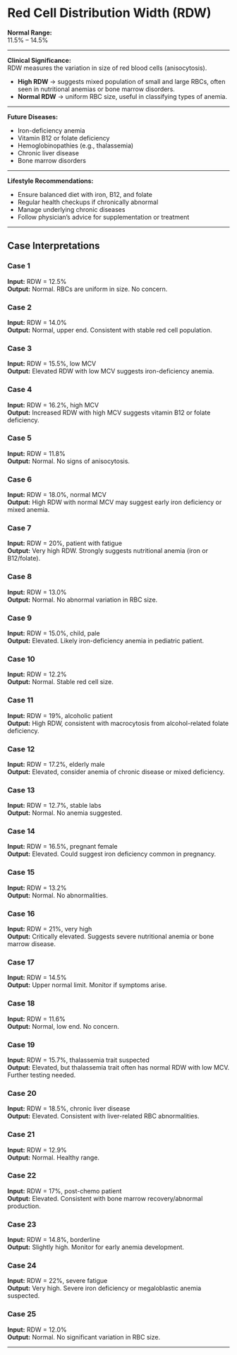 # Red Cell Distribution Width (RDW)

**Normal Range:**  
11.5% – 14.5%

---

**Clinical Significance:**  
RDW measures the variation in size of red blood cells (anisocytosis).  
- **High RDW** → suggests mixed population of small and large RBCs, often seen in nutritional anemias or bone marrow disorders.  
- **Normal RDW** → uniform RBC size, useful in classifying types of anemia.  

---

**Future Diseases:**  
- Iron-deficiency anemia  
- Vitamin B12 or folate deficiency  
- Hemoglobinopathies (e.g., thalassemia)  
- Chronic liver disease  
- Bone marrow disorders  

---

**Lifestyle Recommendations:**  
- Ensure balanced diet with iron, B12, and folate  
- Regular health checkups if chronically abnormal  
- Manage underlying chronic diseases  
- Follow physician’s advice for supplementation or treatment  

---

## Case Interpretations

### Case 1  
**Input:** RDW = 12.5%  
**Output:** Normal. RBCs are uniform in size. No concern.  

### Case 2  
**Input:** RDW = 14.0%  
**Output:** Normal, upper end. Consistent with stable red cell population.  

### Case 3  
**Input:** RDW = 15.5%, low MCV  
**Output:** Elevated RDW with low MCV suggests iron-deficiency anemia.  

### Case 4  
**Input:** RDW = 16.2%, high MCV  
**Output:** Increased RDW with high MCV suggests vitamin B12 or folate deficiency.  

### Case 5  
**Input:** RDW = 11.8%  
**Output:** Normal. No signs of anisocytosis.  

### Case 6  
**Input:** RDW = 18.0%, normal MCV  
**Output:** High RDW with normal MCV may suggest early iron deficiency or mixed anemia.  

### Case 7  
**Input:** RDW = 20%, patient with fatigue  
**Output:** Very high RDW. Strongly suggests nutritional anemia (iron or B12/folate).  

### Case 8  
**Input:** RDW = 13.0%  
**Output:** Normal. No abnormal variation in RBC size.  

### Case 9  
**Input:** RDW = 15.0%, child, pale  
**Output:** Elevated. Likely iron-deficiency anemia in pediatric patient.  

### Case 10  
**Input:** RDW = 12.2%  
**Output:** Normal. Stable red cell size.  

### Case 11  
**Input:** RDW = 19%, alcoholic patient  
**Output:** High RDW, consistent with macrocytosis from alcohol-related folate deficiency.  

### Case 12  
**Input:** RDW = 17.2%, elderly male  
**Output:** Elevated, consider anemia of chronic disease or mixed deficiency.  

### Case 13  
**Input:** RDW = 12.7%, stable labs  
**Output:** Normal. No anemia suggested.  

### Case 14  
**Input:** RDW = 16.5%, pregnant female  
**Output:** Elevated. Could suggest iron deficiency common in pregnancy.  

### Case 15  
**Input:** RDW = 13.2%  
**Output:** Normal. No abnormalities.  

### Case 16  
**Input:** RDW = 21%, very high  
**Output:** Critically elevated. Suggests severe nutritional anemia or bone marrow disease.  

### Case 17  
**Input:** RDW = 14.5%  
**Output:** Upper normal limit. Monitor if symptoms arise.  

### Case 18  
**Input:** RDW = 11.6%  
**Output:** Normal, low end. No concern.  

### Case 19  
**Input:** RDW = 15.7%, thalassemia trait suspected  
**Output:** Elevated, but thalassemia trait often has normal RDW with low MCV. Further testing needed.  

### Case 20  
**Input:** RDW = 18.5%, chronic liver disease  
**Output:** Elevated. Consistent with liver-related RBC abnormalities.  

### Case 21  
**Input:** RDW = 12.9%  
**Output:** Normal. Healthy range.  

### Case 22  
**Input:** RDW = 17%, post-chemo patient  
**Output:** Elevated. Consistent with bone marrow recovery/abnormal production.  

### Case 23  
**Input:** RDW = 14.8%, borderline  
**Output:** Slightly high. Monitor for early anemia development.  

### Case 24  
**Input:** RDW = 22%, severe fatigue  
**Output:** Very high. Severe iron deficiency or megaloblastic anemia suspected.  

### Case 25  
**Input:** RDW = 12.0%  
**Output:** Normal. No significant variation in RBC size.  

---
